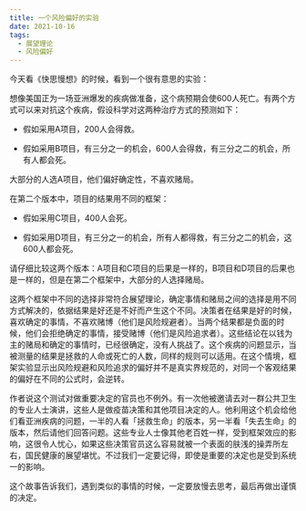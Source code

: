 ```yaml
---
title: 一个风险偏好的实验
date: 2021-10-16
tags:
  - 展望理论
  - 风险偏好
---
```


今天看《快思慢想》的时候，看到一个很有意思的实验：

想像美国正为一场亚洲爆发的疾病做准备，这个病预期会使600人死亡。有两个方式可以来对抗这个疾病，假设科学对这两种治疗方式的预测如下：

- 假如采用A项目，200人会得救。

- 假如采用B项目，有三分之一的机会，600人会得救，有三分之二的机会，所有人都会死。

大部分的人选A项目，他们偏好确定性，不喜欢赌局。


在第二个版本中，项目的结果用不同的框架：

- 假如采用C项目，400人会死。

- 假如采用D项目，有三分之一的机会，所有人都得救，有三分之二的机会，这600人都会死。

请仔细比较这两个版本：A项目和C项目的后果是一样的，B项目和D项目的后果也是一样的，但是在第二个框架中，大部分的人选择赌局。

这两个框架中不同的选择非常符合展望理论，确定事情和赌局之间的选择是用不同方式解决的，依据结果是好还是不好而产生这个不同。决策者在结果是好的时候，喜欢确定的事情，不喜欢赌博（他们是风险规避者）。当两个结果都是负面的时候，他们会拒绝确定的事情，接受赌博（他们是风险追求者）。这些结论在以钱为主的赌局和确定的事情时，已经很确定，没有人挑战了。这个疾病的问题显示，当被测量的结果是拯救的人命或死亡的人数，同样的规则可以适用。在这个情境，框架实验显示出风险规避和风险追求的偏好并不是真实界规范的，对同一个客观结果的偏好在不同的公式时，会逆转。

作者说这个测试对做重要决定的官员也不例外。有一次他被邀请去对一群公共卫生的专业人士演讲，这些人是做疫苗决策和其他项目决定的人。他利用这个机会给他们看亚洲疾病的问题，一半的人看「拯救生命」的版本，另一半看「失去生命」的版本，然后请他们回答问题。这些专业人士像其他老百姓一样，受到框架效应的影响，这很令人忧心，如果这些决策官员这么容易就被一个表面的肤浅的操弄所左右，国民健康的展望堪忧。不过我们一定要记得，即使是重要的决定也是受到系统一的影响。


这个故事告诉我们，遇到类似的事情的时候，一定要放慢去思考，最后再做出谨慎的决定。